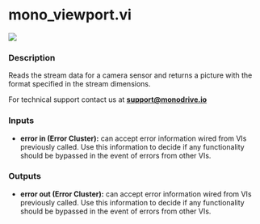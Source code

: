 # mono_viewport.vi

<p class="img_container">
<img class="lg_img" src="../mono_viewport.png"/>
</p>

### Description

Reads the stream data for a camera sensor and returns a picture with the format specified in the stream dimensions.

For technical support contact us at <b>support@monodrive.io</b> 

### Inputs

- **error in (Error Cluster):** can accept error information wired from VIs previously called. Use this information to decide if any functionality should be bypassed in the event of errors from other VIs. 

### Outputs

- **error out (Error Cluster):** can accept error information wired from VIs previously called. Use this information to decide if any functionality should be bypassed in the event of errors from other VIs. 

<p>&nbsp;</p>

